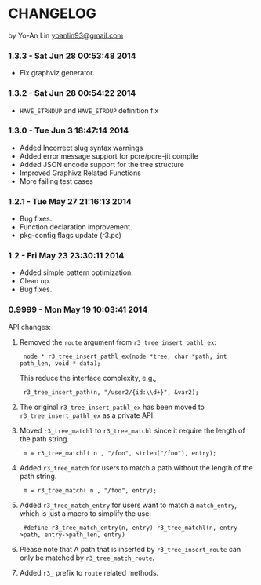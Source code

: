 # CHANGELOG

by Yo-An Lin <yoanlin93@gmail.com>


### 1.3.3  - Sat Jun 28 00:53:48 2014

- Fix graphviz generator.


### 1.3.2  - Sat Jun 28 00:54:22 2014

- `HAVE_STRNDUP` and `HAVE_STRDUP` definition fix

### 1.3.0  - Tue Jun  3 18:47:14 2014

- Added Incorrect slug syntax warnings
- Added error message support for pcre/pcre-jit compile
- Added JSON encode support for the tree structure
- Improved Graphivz Related Functions
- More failing test cases

### 1.2.1  - Tue May 27 21:16:13 2014

- Bug fixes.
- Function declaration improvement.
- pkg-config flags update (r3.pc)

### 1.2    - Fri May 23 23:30:11 2014

- Added simple pattern optimization.
- Clean up.
- Bug fixes.

### 0.9999 - Mon May 19 10:03:41 2014

API changes:

1. Removed the `route` argument from `r3_tree_insert_pathl_ex`:

        node * r3_tree_insert_pathl_ex(node *tree, char *path, int path_len, void * data);

    This reduce the interface complexity, e.g.,

        r3_tree_insert_path(n, "/user2/{id:\\d+}", &var2);

2. The original `r3_tree_insert_pathl_ex` has been moved to `r3_tree_insert_pathl_ex` as a private API.

3. Moved `r3_tree_matchl` to `r3_tree_matchl` since it require the length of the path string.

        m = r3_tree_matchl( n , "/foo", strlen("/foo"), entry);

4. Added `r3_tree_match` for users to match a path without the length of the path string.

        m = r3_tree_match( n , "/foo", entry);

5. Added `r3_tree_match_entry` for users want to match a `match_entry`, which is just a macro to simplify the use:


        #define r3_tree_match_entry(n, entry) r3_tree_matchl(n, entry->path, entry->path_len, entry)


6. Please note that A path that is inserted by `r3_tree_insert_route` can only be matched by `r3_tree_match_route`.

7. Added `r3_` prefix to `route` related methods.


